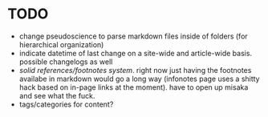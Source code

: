 # TODO

 - change pseudoscience to parse markdown files inside of folders (for hierarchical organization)
 - indicate datetime of last change on a site-wide and article-wide basis. possible changelogs as well
 - *solid references/footnotes system*. right now just having the footnotes availabe in markdown would go a long way (infonotes page uses a shitty hack based on in-page links at the moment). have to open up misaka and see what the fuck.
 - tags/categories for content?
